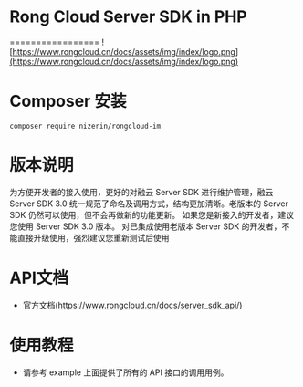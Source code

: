 # Rong Cloud Server SDK in PHP
=================
![https://www.rongcloud.cn/docs/assets/img/index/logo.png](https://www.rongcloud.cn/docs/assets/img/index/logo.png)


# Composer 安装
```
composer require nizerin/rongcloud-im
```

# 版本说明
为方便开发者的接入使用，更好的对融云 Server SDK 进行维护管理，融云 Server SDK 3.0 统一规范了命名及调用方式，结构更加清晰。老版本的 Server SDK 仍然可以使用，但不会再做新的功能更新。
如果您是新接入的开发者，建议您使用 Server SDK 3.0 版本。 对已集成使用老版本 Server SDK 的开发者，不能直接升级使用，强烈建议您重新测试后使用
# API文档
- 官方文档(https://www.rongcloud.cn/docs/server_sdk_api/)

# 使用教程
* 请参考 example 上面提供了所有的 API 接口的调用用例。


